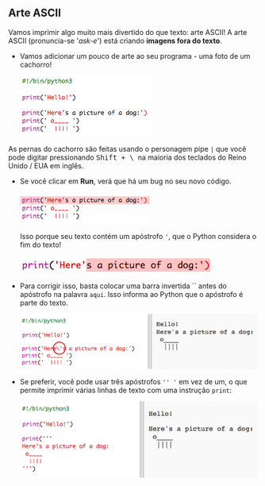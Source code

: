 ## Arte ASCII

Vamos imprimir algo muito mais divertido do que texto: arte ASCII! A arte ASCII (pronuncia-se '*ask-e*') está criando **imagens fora do texto**.

+ Vamos adicionar um pouco de arte ao seu programa - uma foto de um cachorro!
    
    ![captura de tela](images/me-dog.png)

As pernas do cachorro são feitas usando o personagem pipe `|` que você pode digitar pressionando <kbd>Shift + \ </kbd> na maioria dos teclados do Reino Unido / EUA em inglês.

+ Se você clicar em **Run**, verá que há um bug no seu novo código.
    
    ![captura de tela](images/me-dog-bug.png)
    
    Isso porque seu texto contém um apóstrofo `'`, que o Python considera o fim do texto!
    
    ![captura de tela](images/me-dog-quote.png)

+ Para corrigir isso, basta colocar uma barra invertida `` antes do apóstrofo na palavra `aqui`. Isso informa ao Python que o apóstrofo é parte do texto.
    
    ![captura de tela](images/me-dog-bug-fix.png)

+ Se preferir, você pode usar três apóstrofos `'' '` em vez de um, o que permite imprimir várias linhas de texto com uma instrução `print`:
    
    ![captura de tela](images/me-dog-triple-quote.png)